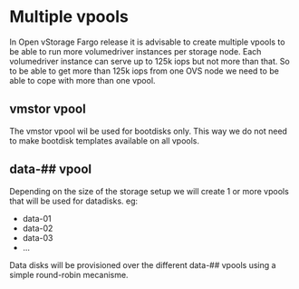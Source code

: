 # Multiple vpools

In Open vStorage Fargo release it is advisable to create multiple vpools to be able to run more volumedriver instances per storage node. Each volumedriver instance can serve up to 125k iops but not more than that. So to be able to get more than 125k iops from one OVS node we need to be able to cope with more than one vpool.

## vmstor vpool

The vmstor vpool wil be used for bootdisks only. This way we do not need to make bootdisk templates available on all vpools.

## data-## vpool

Depending on the size of the storage setup we will create 1 or more vpools that will be used for datadisks. eg:
- data-01
- data-02
- data-03
- ...

Data disks will be provisioned over the different data-## vpools using a simple round-robin mecanisme.
